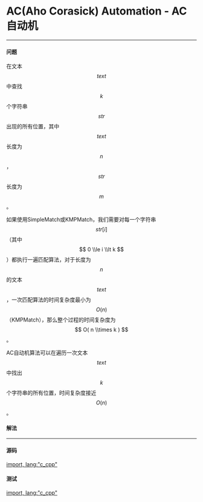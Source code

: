 # AC(Aho Corasick) Automation - AC自动机

* * *

#### 问题

在文本$$ text $$中查找$$ k $$个字符串$$ str $$出现的所有位置，其中$$ text $$长度为$$ n $$，$$ str $$长度为$$ m $$。

如果使用SimpleMatch或KMPMatch，我们需要对每一个字符串$$ str[i] $$（其中$$ 0 \\le i \\lt k $$）都执行一遍匹配算法，对于长度为$$ n $$的文本$$ text $$，一次匹配算法的时间复杂度最小为$$ O(n) $$（KMPMatch），那么整个过程的时间复杂度为$$ O( n \\times k ) $$。

AC自动机算法可以在遍历一次文本$$ text $$中找出$$ k $$个字符串的所有位置，时间复杂度接近$$ O(n) $$。

#### 解法

* * *

#### 源码

[import, lang:"c_cpp"](../../../src/TextMatch/ACAutomation.h)

#### 测试

[import, lang:"c_cpp"](../../../src/TextMatch/ACAutomation.cpp)
